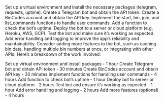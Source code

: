 Set up a virtual environment and install the necessary packages (telegram, requests, uptime).
Create a Telegram bot and obtain the API token.
Create a BinCodes account and obtain the API key.
Implement the start, bin, join, and list_commands functions to handle user commands.
Add a function to check the bot’s uptime.
Deploy the bot to a server or cloud platform (e.g. Heroku, AWS, GCP).
Test the bot and make sure it’s working as expected.
Add error handling and logging to improve the app’s reliability and maintainability.
Consider adding more features to the bot, such as caching bin data, handling multiple bin numbers at once, or integrating with other APIs.
Here’s a breakdown of the work involved:

Set up virtual environment and install packages - 1 hour
Create Telegram bot and obtain API token - 30 minutes
Create BinCodes account and obtain API key - 30 minutes
Implement functions for handling user commands - 4 hours
Add function to check bot’s uptime - 1 hour
Deploy bot to server or cloud platform - 2 hours
Test bot and ensure it’s working as expected - 1 hour
Add error handling and logging - 2 hours
Add more features (optional) - 4 hours
